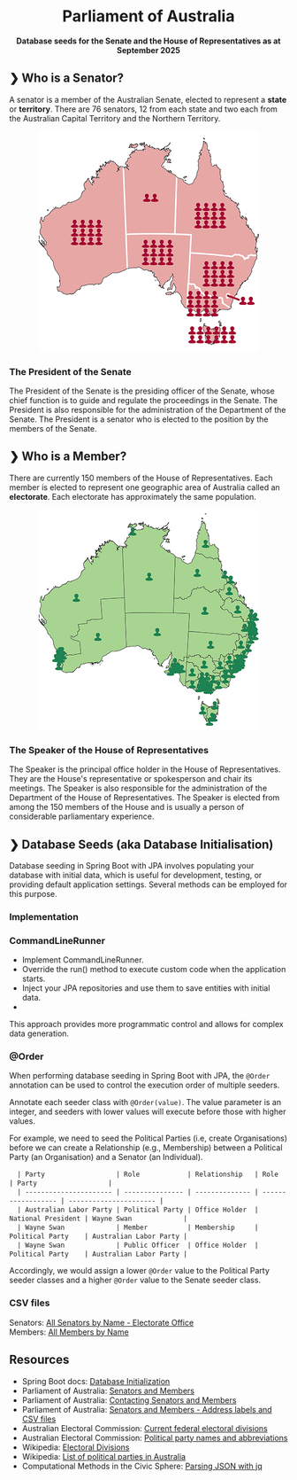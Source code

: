 <h1 align="center">Parliament of Australia</h1>

<p align="center">
  <b>Database seeds for the Senate and the House of Representatives as at September 2025</b> </br>
</p>

## ❯ Who is a Senator?

A senator is a member of the Australian Senate, elected to represent a **state** or **territory**. There are 76 senators, 12 
from each state and two each from the Australian Capital Territory and the Northern Territory.

<p align="center">
  <img src="https://github.com/Robinyo/serendipity/blob/serendipity-3.0/docs/architecture/database-seeds/parliament-of-australia/state-map.png">
</p>

### The President of the Senate

The President of the Senate is the presiding officer of the Senate, whose chief function is to guide and regulate the 
proceedings in the Senate. The President is also responsible for the administration of the Department of the Senate. 
The President is a senator who is elected to the position by the members of the Senate.

## ❯ Who is a Member?

There are currently 150 members of the House of Representatives. Each member is elected to represent one geographic 
area of Australia called an **electorate**. Each electorate has approximately the same population.

<p align="center">
  <img src="https://github.com/Robinyo/serendipity/blob/serendipity-3.0/docs/architecture/database-seeds/parliament-of-australia/electorate-map.png">
</p>

### The Speaker of the House of Representatives

The Speaker is the principal office holder in the House of Representatives. They are the House's representative or 
spokesperson and chair its meetings. The Speaker is also responsible for the administration of the Department of the 
House of Representatives. The Speaker is elected from among the 150 members of the House and is usually a person of 
considerable parliamentary experience.

## ❯ Database Seeds (aka Database Initialisation)

Database seeding in Spring Boot with JPA involves populating your database with initial data, which is useful for
development, testing, or providing default application settings. Several methods can be employed for this purpose.

### Implementation

### CommandLineRunner

- Implement CommandLineRunner.
- Override the run() method to execute custom code when the application starts.
- Inject your JPA repositories and use them to save entities with initial data.
- 
This approach provides more programmatic control and allows for complex data generation.

### @Order

When performing database seeding in Spring Boot with JPA, the `@Order` annotation can be used to control the execution 
order of multiple seeders.

Annotate each seeder class with `@Order(value)`. The value parameter is an integer, and seeders with lower values will 
execute before those with higher values.

For example, we need to seed the Political Parties (i.e, create Organisations) before we can create a Relationship 
(e.g., Membership) between a Political Party (an Organisation) and a Senator (an Individual).

```
  | Party                  | Role            | Relationship   | Role               | Party                  |
  | ---------------------- | --------------- | -------------- | ------------------ | ---------------------- |
  | Australian Labor Party | Political Party | Office Holder  | National President | Wayne Swan             |
  | Wayne Swan             | Member          | Membership     | Political Party    | Australian Labor Party |
  | Wayne Swan             | Public Officer  | Office Holder  | Political Party    | Australian Labor Party |
```

Accordingly, we would assign a lower `@Order` value to the Political Party seeder classes and a higher `@Order` value to 
the Senate seeder class.

### CSV files

Senators: [All Senators by Name - Electorate Office](https://www.aph.gov.au/-/media/03_Senators_and_Members/Address_Labels_and_CSV_files/Senators/allsenel.csv) </br>
Members: [All Members by Name](https://www.aph.gov.au/-/media/03_Senators_and_Members/Address_Labels_and_CSV_files/FamilynameRepsCSV.csv)

## Resources

* Spring Boot docs: [Database Initialization](https://docs.spring.io/spring-boot/how-to/data-initialization.html)
* Parliament of Australia: [Senators and Members](https://www.aph.gov.au/Senators_and_Members)
* Parliament of Australia: [Contacting Senators and Members](https://www.aph.gov.au/Senators_and_Members/Contacting_Senators_and_Members)
* Parliament of Australia: [Senators and Members - Address labels and CSV files](https://www.aph.gov.au/Senators_and_Members/Contacting_Senators_and_Members/Address_labels_and_CSV_files)
* Australian Electoral Commission: [Current federal electoral divisions](https://www.aec.gov.au/profiles/)
* Australian Electoral Commission: [Political party names and abbreviations](https://www.aec.gov.au/Electorates/party-codes.htm)
* Wikipedia: [Electoral Divisions]( https://en.wikipedia.org/wiki/Divisions_of_the_Australian_House_of_Representatives)
* Wikipedia: [List of political parties in Australia](https://en.wikipedia.org/wiki/List_of_political_parties_in_Australia)
* Computational Methods in the Civic Sphere: [Parsing JSON with jq](http://www.compciv.org/recipes/cli/jq-for-parsing-json/)
